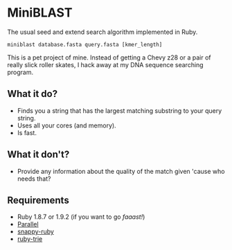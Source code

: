 # MiniBLAST

The usual seed and extend search algorithm implemented in Ruby.

    miniblast database.fasta query.fasta [kmer_length]

This is a pet project of mine. Instead of getting a Chevy z28 or a pair of really slick roller skates, I hack away at my DNA sequence searching program.

## What it do?

- Finds you a string that has the largest matching substring to your query string.
- Uses all your cores (and memory).
- Is fast.
	
## What it don't?

- Provide any information about the quality of the match given 'cause who needs that?

## Requirements

- Ruby 1.8.7 or 1.9.2 (if you want to go _faaast!_)
- [Parallel](https://github.com/grosser/parallel)
- [snappy-ruby](https://github.com/delta407/snappy-ruby)
- [ruby-trie](https://github.com/jaronson/ruby-trie)